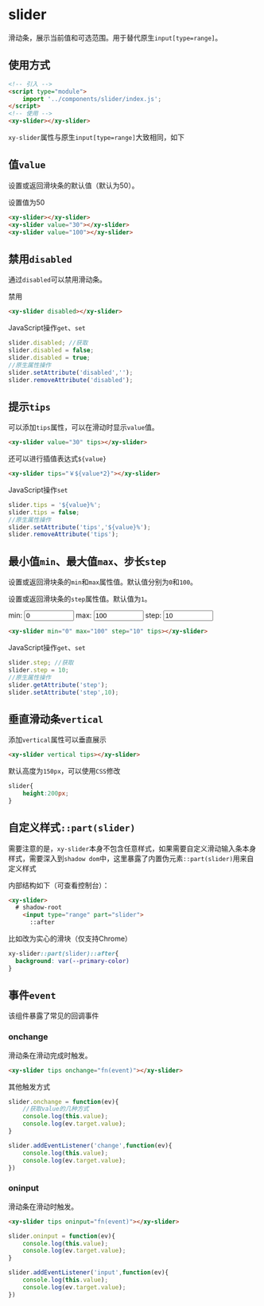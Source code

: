 <script setup>
  import './index.css'
  import '../../components/switch/'
  import '../../components/button/'
  import '../../components/checkbox/'
  import '../../components/slider/'
  import { reactive } from 'vue'
  const state = reactive({
    value: 0
  })
</script>

# slider

滑动条，展示当前值和可选范围。用于替代原生`input[type=range]`。

## 使用方式

```html
<!-- 引入 -->
<script type="module">
    import '../components/slider/index.js';
</script>
<!-- 使用 -->
<xy-slider></xy-slider>
```

`xy-slider`属性与原生`input[type=range]`大致相同，如下

## 值`value`

设置或返回滑块条的默认值（默认为50）。

<div class="wrap" vertical>
<xy-slider></xy-slider> 
<xy-slider value="30"></xy-slider>
<xy-slider value="100"></xy-slider>
<xy-button type="primary" onclick="this.previousElementSibling.value = 50;">设置值为50</xy-button>
</div>

```html
<xy-slider></xy-slider>
<xy-slider value="30"></xy-slider>
<xy-slider value="100"></xy-slider>
```

## 禁用`disabled`

通过`disabled`可以禁用滑动条。

<div class="wrap">
<xy-slider disabled></xy-slider>
<xy-checkbox checked onchange="this.previousElementSibling.disabled = this.checked;">禁用</xy-checkbox>
</div>

```html
<xy-slider disabled></xy-slider>
```

JavaScript操作`get`、`set`

```js
slider.disabled; //获取
slider.disabled = false;
slider.disabled = true;
//原生属性操作
slider.setAttribute('disabled','');
slider.removeAttribute('disabled');
```


## 提示`tips`

可以添加`tips`属性，可以在滑动时显示`value`值。

<div class="wrap">
<xy-slider value="30" tips></xy-slider>
</div>

```html
<xy-slider value="30" tips></xy-slider>
```

还可以进行插值表达式`${value}`

<div class="wrap">
<xy-slider tips="￥${value*2}"></xy-slider>
</div>

```html
<xy-slider tips="￥${value*2}"></xy-slider>
```


JavaScript操作`set`

```js
slider.tips = '${value}%';
slider.tips = false;
//原生属性操作
slider.setAttribute('tips','${value}%');
slider.removeAttribute('tips');
```


## 最小值`min`、最大值`max`、步长`step`

设置或返回滑块条的`min`和`max`属性值。默认值分别为`0`和`100`。

设置或返回滑块条的`step`属性值。默认值为`1`。

<div class="wrap">
<xy-slider min="0" max="100" step="10" id="xy-slider-step" tips></xy-slider>
</div>

<div class="wrap" noborder>
  min:
  <input class="input" style="width:100px" label="min" type="number" value="0" min="-100" max="100" oninput="document.getElementById('xy-slider-step').min=this.value;">
  max:
  <input class="input" style="width:100px" label="max" type="number" value="100" min="1" max="300" oninput="document.getElementById('xy-slider-step').max=this.value;">
  step:
  <input class="input" style="width:100px" label="step" type="number" value="10" min="1" max="50" oninput="document.getElementById('xy-slider-step').step=this.value;">
</div>

```html
<xy-slider min="0" max="100" step="10" tips></xy-slider>
```

JavaScript操作`get`、`set`

```js
slider.step; //获取
slider.step = 10;
//原生属性操作
slider.getAttribute('step');
slider.setAttribute('step',10);
```

## 垂直滑动条`vertical`

添加`vertical`属性可以垂直展示

<div class="wrap">
<xy-slider vertical tips></xy-slider>
</div>

```html
<xy-slider vertical tips></xy-slider>
```

默认高度为`150px`，可以使用`CSS`修改

```css
slider{
    height:200px;
}
```
<style>
  .vertical{
    height: 200px;
  }
</style>

<div class="wrap">
<xy-slider class="vertical" vertical tips></xy-slider>
</div>

## 自定义样式`::part(slider)`
 需要注意的是，`xy-slider`本身不包含任意样式，如果需要自定义滑动输入条本身样式，需要深入到`shadow dom`中，这里暴露了内置伪元素`::part(slider)`用来自定义样式

 内部结构如下（可查看控制台）：

```html
<xy-slider>
  # shadow-root
    <input type="range" part="slider">
      ::after
```

比如改为实心的滑块（仅支持Chrome）

<style scoped>
.custom::part(slider)::after{
  background: var(--primary-color)
}
</style>

<div class="wrap">
<xy-slider class="custom" tips></xy-slider>
</div>

```css
xy-slider::part(slider)::after{
  background: var(--primary-color)
}
```



## 事件`event`

该组件暴露了常见的回调事件

### onchange

滑动条在滑动完成时触发。

<div class="wrap">
<xy-slider tips onchange="console.log('当前value: '+this.value)"></xy-slider>
</div>

```html
<xy-slider tips onchange="fn(event)"></xy-slider>
```

其他触发方式

```js
slider.onchange = function(ev){
    //获取value的几种方式
    console.log(this.value);
    console.log(ev.target.value);
}

slider.addEventListener('change',function(ev){
    console.log(this.value);
    console.log(ev.target.value);
})
```

### oninput

滑动条在滑动时触发。

<div class="wrap">
<xy-slider tips oninput="console.log('当前value: '+this.value)"></xy-slider>
</div>

```html
<xy-slider tips oninput="fn(event)"></xy-slider>
```

```js
slider.oninput = function(ev){
    console.log(this.value);
    console.log(ev.target.value);
}

slider.addEventListener('input',function(ev){
    console.log(this.value);
    console.log(ev.target.value);
})
```
